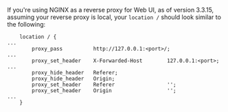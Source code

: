 If you're using NGINX as a reverse proxy for Web UI, as of version 3.3.15, assuming your reverse proxy is local, your `location /` should look similar to the following:


```
    location / { 
...
        proxy_pass          http://127.0.0.1:<port>/;
...
        proxy_set_header    X-Forwarded-Host        127.0.0.1:<port>;
...
        proxy_hide_header   Referer;
        proxy_hide_header   Origin;
        proxy_set_header    Referer                 ''; 
        proxy_set_header    Origin                  ''; 
...
    }
```